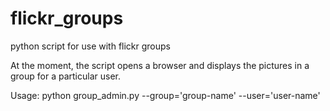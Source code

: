 # flickr_groups
python script for use with flickr groups

At the moment, the script opens a browser and displays the pictures in a group for a particular user.

Usage: 
python group_admin.py --group='group-name' --user='user-name'

